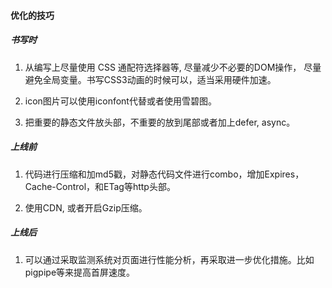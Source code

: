 #### 优化的技巧

##### 书写时
1. 从编写上尽量使用 CSS 通配符选择器等, 尽量减少不必要的DOM操作， 尽量避免全局变量。书写CSS3动画的时候可以，适当采用硬件加速。

2. icon图片可以使用iconfont代替或者使用雪碧图。

3. 把重要的静态文件放头部，不重要的放到尾部或者加上defer, async。

##### 上线前
1. 代码进行压缩和加md5戳，对静态代码文件进行combo，增加Expires，Cache-Control，和ETag等http头部。

3. 使用CDN, 或者开启Gzip压缩。


##### 上线后
1. 可以通过采取监测系统对页面进行性能分析，再采取进一步优化措施。比如pigpipe等来提高首屏速度。